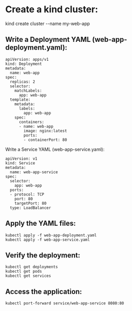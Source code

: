 # Create a kind cluster:
kind create cluster --name my-web-app

## Write a Deployment YAML (web-app-deployment.yaml):

```
apiVersion: apps/v1
kind: Deployment
metadata:
  name: web-app
spec:
  replicas: 2
  selector:
    matchLabels:
      app: web-app
  template:
    metadata:
      labels:
        app: web-app
    spec:
      containers:
      - name: web-app
        image: nginx:latest
        ports:
        - containerPort: 80
```

Write a Service YAML (web-app-service.yaml):

```
apiVersion: v1
kind: Service
metadata:
  name: web-app-service
spec:
  selector:
    app: web-app
  ports:
  - protocol: TCP
    port: 80
    targetPort: 80
  type: LoadBalancer
```

## Apply the YAML files:

```
kubectl apply -f web-app-deployment.yaml
kubectl apply -f web-app-service.yaml
```
## Verify the deployment:
```
kubectl get deployments
kubectl get pods
kubectl get services
```
## Access the application:
```
kubectl port-forward service/web-app-service 8080:80
```
